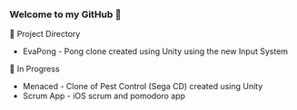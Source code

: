 ### Welcome to my GitHub 👋

🔭 Project Directory
- EvaPong - Pong clone created using Unity using the new Input System


🌱 In Progress
- Menaced - Clone of Pest Control (Sega CD) created using Unity
- Scrum App - iOS scrum and pomodoro app



<!--
**evachaynes/evachaynes** is a ✨ _special_ ✨ repository because its `README.md` (this file) appears on your GitHub profile.

Here are some ideas to get you started:

- 🔭 I’m currently working on ...
- 🌱 I’m currently learning ...
- 👯 I’m looking to collaborate on ...
- 🤔 I’m looking for help with ...
- 💬 Ask me about ...
- 📫 How to reach me: ...
- 😄 Pronouns: ...
- ⚡ Fun fact: ...
-->
